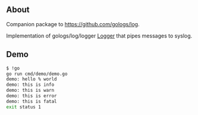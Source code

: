 ## About

Companion package to https://github.com/gologs/log.

Implementation of gologs/log/logger [Logger](https://godoc.org/github.com/gologs/log/logger#Logger)
that pipes messages to syslog.

## Demo

```sh
$ !go
go run cmd/demo/demo.go 
demo: hello % world
demo: this is info
demo: this is warn
demo: this is error
demo: this is fatal
exit status 1
```
